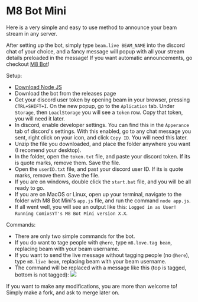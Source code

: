 # M8 Bot Mini
Here is a very simple and easy to use method to announce your beam stream in any server.

After setting up the bot, simply type `beam.live BEAM_NAME` into the discord chat of your choice, and a fancy message will popup with all your stream details preloaded in the message! If you want automatic announcements, go checkout [M8 Bot](https://github.com/MAPReiff/M8-Bot)!

Setup:
* [Download Node JS](https://nodejs.org/en/)
* Download the bot from the releases page
* Get your discord user token by opening beam in your browser, pressing `CTRL+SHIFT+I`. On the new popup, go to the `Aplication` tab. Under `Storage`, then `LoaclStorage` you will see a `token` row. Copy that token, you will need it later.
* In discord, enable developer settings. You can find this in the `Apperance` tab of discord's settings. With this enabled, go to any chat message you sent, right click on your icon, and click `Copy ID`. You will need this later.
* Unzip the file you downloaded, and place the folder anywhere you want (I recomend your desktop).
* In the folder, open the `token.txt` file, and paste your discord token. If its is quote marks, remove them. Save the file.
* Open the `userID.txt` file, and past your discord user ID. If its is quote marks, remove them. Save the file.
* If you are on windows, double click the `start.bat` file, and you will be all ready to go.
* If you are on MacOS or Linux, open up your terminal, navigate to the folder with M8 Bot Mini's `app.js` file, and run the command `node app.js`.
* If all went well, you will see an output like this: ```Logged in as User! Running ComixsYT's M8 Bot Mini version X.X```.

Commands:
* There are only two simple commands for the bot.
* If you do want to tage people with `@here`, type `m8.love.tag beam`, replacing beam with your beam username.
* If you want to send the live message without tagging people (no `@here`), type `m8.live beam`, replacing beam with your beam username.
* The command will be replaced with a message like this (top is tagged, bottom is not tagged):
![](http://i.imgur.com/o6eMVrY.png)

If you want to make any modifications, you are more than welcome to! Simply make a fork, and ask to merge later on.
